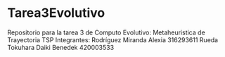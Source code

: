 # Tarea3Evolutivo
Repositorio para la tarea 3 de Computo Evolutivo: Metaheuristica de Trayectoria TSP
Integrantes:
Rodríguez Miranda Alexia  316293611                 Rueda Tokuhara Daiki Benedek 420003533
